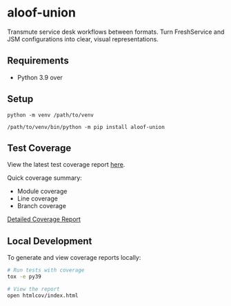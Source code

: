 # aloof-union

Transmute service desk workflows between formats. Turn FreshService and JSM configurations into clear, visual representations.

## Requirements

* Python 3.9 over

## Setup

`python -m venv /path/to/venv`

`/path/to/venv/bin/python -m pip install aloof-union`

## Test Coverage

View the latest test coverage report [here](https://ocasazza.github.io/aloof-union/coverage/).

Quick coverage summary:
- Module coverage
- Line coverage
- Branch coverage

[Detailed Coverage Report](https://ocasazza.github.io/aloof-union/coverage/index.html)

## Local Development

To generate and view coverage reports locally:

```bash
# Run tests with coverage
tox -e py39

# View the report
open htmlcov/index.html
```